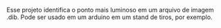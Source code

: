Esse projeto identifica o ponto mais luminoso em um arquivo de imagem .dib. Pode ser usado em um arduino em um stand de tiros, por exemplo.
